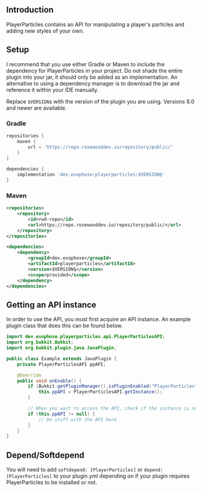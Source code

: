 ## Introduction
PlayerParticles contains an API for manipulating a player's particles and adding new styles of your own.

## Setup
I recommend that you use either Gradle or Maven to include the dependency for PlayerParticles in your project. Do not shade the entire plugin into your jar, it should only be added as an implementation. An alternative to using a dependency manager is to download the jar and reference it within your IDE manually.

Replace `$VERSION$` with the version of the plugin you are using. Versions 8.0 and newer are available.

### Gradle

```groovy
repositories {
    maven { 
        url = 'https://repo.rosewooddev.io/repository/public/'
    }
}

dependencies {
    implementation 'dev.esophose:playerparticles:$VERSION$'
}
```

### Maven

```xml
<repositories>
    <repository>
        <id>rwd-repo</id>
        <url>https://repo.rosewooddev.io/repository/public/</url>
    </repository>
</repositories>

<dependencies>
    <dependency>
        <groupId>dev.esophose</groupId>
        <artifactId>playerparticles</artifactId>
        <version>$VERSION$</version>
        <scope>provided</scope>
    </dependency>
</dependencies>
```

## Getting an API instance
In order to use the API, you must first acquire an API instance. An example plugin class that does this can be found below.

```java
import dev.esophose.playerparticles.api.PlayerParticlesAPI;
import org.bukkit.Bukkit;
import org.bukkit.plugin.java.JavaPlugin;

public class Example extends JavaPlugin {
    private PlayerParticlesAPI ppAPI;

    @Override
    public void onEnable() {
        if (Bukkit.getPluginManager().isPluginEnabled("PlayerParticles")) {
            this.ppAPI = PlayerParticlesAPI.getInstance();
        }

        // When you want to access the API, check if the instance is null
        if (this.ppAPI != null) {
            // Do stuff with the API here
        }
    }
}
```

## Depend/Softdepend
You will need to add `softdepend: [PlayerParticles]` or `depend: [PlayerParticles]` to your plugin.yml depending on if your plugin requires PlayerParticles to be installed or not.